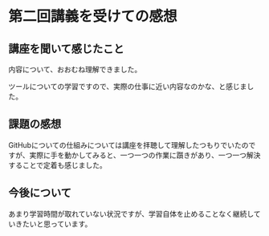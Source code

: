 # 第二回講義を受けての感想

## 講座を聞いて感じたこと

内容について、おおむね理解できました。

ツールについての学習ですので、実際の仕事に近い内容なのかな、と感じました。

## 課題の感想

GitHubについての仕組みについては講座を拝聴して理解したつもりでいたのですが、実際に手を動かしてみると、一つ一つの作業に躓きがあり、一つ一つ解決することで定着も感じました。

## 今後について

あまり学習時間が取れていない状況ですが、学習自体を止めることなく継続していきたいと思っています。
